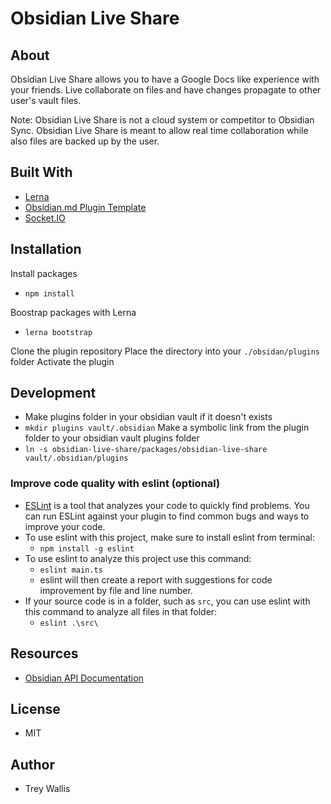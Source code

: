 # Obsidian Live Share

## About
Obsidian Live Share allows you to have a Google Docs like experience with your friends. Live collaborate on files and have changes propagate to other user's vault files.

Note: Obsidian Live Share is not a cloud system or competitor to Obsidian Sync. Obsidian Live Share is meant to allow real time collaboration while also files are backed up by the user.
## Built With
- [Lerna](https://lerna.js.org/)
- [Obsidian.md Plugin Template](https://github.com/obsidianmd/obsidian-sample-plugin)
- [Socket.IO](https://socket.io/)
## Installation

Install packages
- `npm install`

Boostrap packages with Lerna
- `lerna bootstrap`

Clone the plugin repository
Place the directory into your `./obsidan/plugins` folder
Activate the plugin
## Development
- Make plugins folder in your obsidian vault if it doesn't exists
- `mkdir plugins vault/.obsidian`
Make a symbolic link from the plugin folder to your obsidian vault plugins folder
- `ln -s obsidian-live-share/packages/obsidian-live-share vault/.obsidian/plugins`

### Improve code quality with eslint (optional)
- [ESLint](https://eslint.org/) is a tool that analyzes your code to quickly find problems. You can run ESLint against your plugin to find common bugs and ways to improve your code. 
- To use eslint with this project, make sure to install eslint from terminal:
  - `npm install -g eslint`
- To use eslint to analyze this project use this command:
  - `eslint main.ts`
  - eslint will then create a report with suggestions for code improvement by file and line number.
- If your source code is in a folder, such as `src`, you can use eslint with this command to analyze all files in that folder:
  - `eslint .\src\`
## Resources
- [Obsidian API Documentation](https://github.com/obsidianmd/obsidian-api)

## License
- MIT
## Author
- Trey Wallis